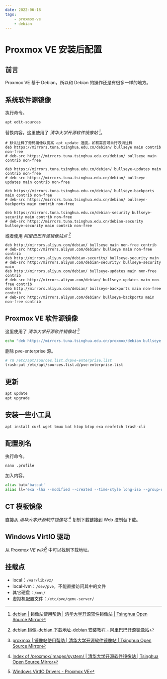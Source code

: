 ```yaml
---
date: 2022-06-18
tags:
    - proxmox-ve
    - debian
---
```


# Proxmox VE 安装后配置

## 前言

Proxmox VE 基于 Debian，所以和 Debian 的操作还是有很多一样的地方。

<!-- more -->

## 系统软件源镜像


执行命令。

```bash
apt edit-sources
```

替换内容，这里使用了 *清华大学开源软件镜像站 [^1]*。

```
# 默认注释了源码镜像以提高 apt update 速度，如有需要可自行取消注释
deb https://mirrors.tuna.tsinghua.edu.cn/debian/ bullseye main contrib non-free
# deb-src https://mirrors.tuna.tsinghua.edu.cn/debian/ bullseye main contrib non-free

deb https://mirrors.tuna.tsinghua.edu.cn/debian/ bullseye-updates main contrib non-free
# deb-src https://mirrors.tuna.tsinghua.edu.cn/debian/ bullseye-updates main contrib non-free

deb https://mirrors.tuna.tsinghua.edu.cn/debian/ bullseye-backports main contrib non-free
# deb-src https://mirrors.tuna.tsinghua.edu.cn/debian/ bullseye-backports main contrib non-free

deb https://mirrors.tuna.tsinghua.edu.cn/debian-security bullseye-security main contrib non-free
# deb-src https://mirrors.tuna.tsinghua.edu.cn/debian-security bullseye-security main contrib non-free
```

或者使用 *阿里巴巴开源镜像站点 [^2]*

```
deb http://mirrors.aliyun.com/debian/ bullseye main non-free contrib
# deb-src http://mirrors.aliyun.com/debian/ bullseye main non-free contrib
deb http://mirrors.aliyun.com/debian-security/ bullseye-security main
# deb-src http://mirrors.aliyun.com/debian-security/ bullseye-security main
deb http://mirrors.aliyun.com/debian/ bullseye-updates main non-free contrib
# deb-src http://mirrors.aliyun.com/debian/ bullseye-updates main non-free contrib
deb http://mirrors.aliyun.com/debian/ bullseye-backports main non-free contrib
# deb-src http://mirrors.aliyun.com/debian/ bullseye-backports main non-free contrib
```

## Proxmox VE 软件源镜像

这里使用了 *清华大学开源软件镜像站 [^3]*

```bash
echo "deb https://mirrors.tuna.tsinghua.edu.cn/proxmox/debian bullseye pve-no-subscription" > /etc/apt/sources.list.d/pve-no-subscription.list
```

删除 pve-enterprise 源。

```bash
# rm /etc/apt/sources.list.d/pve-enterprise.list
trash-put /etc/apt/sources.list.d/pve-enterprise.list
```

## 更新

```bash
apt update
apt upgrade
```

## 安装一些小工具

```bash
apt install curl wget tmux bat htop btop exa neofetch trash-cli
```

## 配置别名

执行命令。

```
nano .profile
```

加入内容。

```bash
alias bat='batcat'
alias ll='exa -lha --modified --created --time-style long-iso --group-directories-first'
```

## CT 模板镜像

直接从 *清华大学开源软件镜像站 [^4]* 复制下载链接到 Web 控制台下载。

## Windows VirtIO 驱动

从 *Proxmox VE wiki[^5]* 中可以找到下载地址。

## 挂载点

- local：`/var/lib/vz/`
- local-lvm：`/dev/pve`，不能直接访问其中的文件
- 其它硬盘：`/mnt/`
- 虚拟机配置文件：`/etc/pve/qemu-server/`

[^1]: [debian | 镜像站使用帮助 | 清华大学开源软件镜像站 | Tsinghua Open Source Mirror](https://mirrors.tuna.tsinghua.edu.cn/help/debian/)
[^2]: [debian 镜像-debian 下载地址-debian 安装教程 - 阿里巴巴开源镜像站](https://developer.aliyun.com/mirror/debian)
[^3]: [proxmox | 镜像站使用帮助 | 清华大学开源软件镜像站 | Tsinghua Open Source Mirror](https://mirrors.tuna.tsinghua.edu.cn/help/proxmox/)
[^4]: [Index of /proxmox/images/system/ | 清华大学开源软件镜像站 | Tsinghua Open Source Mirror](https://mirrors.tuna.tsinghua.edu.cn/proxmox/images/system/)
[^5]: [Windows VirtIO Drivers - Proxmox VE](https://pve.proxmox.com/wiki/Windows_VirtIO_Drivers)
